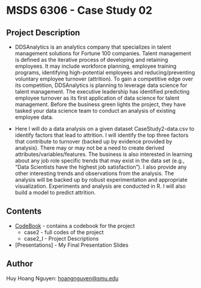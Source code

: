 # MSDS 6306 - Case Study 02

## Project Description

- DDSAnalytics is an analytics company that specializes in talent management solutions for Fortune 100 companies. Talent management is defined as the iterative process of developing and retaining employees. It may include workforce planning, employee training programs, identifying high-potential employees and reducing/preventing voluntary employee turnover (attrition). To gain a competitive edge over its competition, DDSAnalytics is planning to leverage data science for talent management. The executive leadership has identified predicting employee turnover as its first application of data science for talent management. Before the business green lights the project, they have tasked your data science team to conduct an analysis of existing employee data.   

- Here I will do a data analysis on a given dataset CaseStudy2-data.csv  to identify factors that lead to attrition.  I will identify the top three factors that contribute to turnover (backed up by evidence provided by analysis). There may or may not be a need to create derived attributes/variables/features. The business is also interested in learning about any job role specific trends that may exist in the data set (e.g., “Data Scientists have the highest job satisfaction”). I also provide any other interesting trends and observations from the analysis. The analysis will be backed up by robust experimentation and appropriate visualization. Experiments and analysis  are conducted in R. I will also build a model to predict attrition.   


## Contents
* [CodeBook] - contains a codebook for the project   
  - case2 - full codes of the project  
  - case2_I - Project Descriptions  
* [Presentations] - My Final Presentation Slides 

## Author  
Huy Hoang Nguyen: hoangnguyen@smu.edu 

[CodeBook]: <https://github.com/hnguye01/6306two/tree/master/Codes>  

